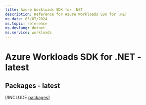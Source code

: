 ```yaml
---
title: Azure Workloads SDK for .NET
description: Reference for Azure Workloads SDK for .NET
ms.date: 05/07/2024
ms.topic: reference
ms.devlang: dotnet
ms.service: workloads
---
```

# Azure Workloads SDK for .NET - latest
## Packages - latest
[!INCLUDE [packages](workloads-index.md)]